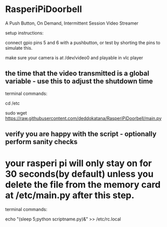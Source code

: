 # RasperiPiDoorbell
A Push Button, On Demand, Intermittent Session Video Streamer

setup instructions:

connect gpio pins 5 and 6 with a pushbutton, or test by shorting the pins to simulate this.

make sure your camera is at /dev/video0 and playable in vlc player




## the time that the video transmitted is a global variable - use this to adjust the shutdown time

terminal commands:

cd /etc

sudo wget https://raw.githubusercontent.com/deddokatana/RasperiPiDoorbell/main.py

## verify you are happy with the script - optionally perform sanity checks

# your rasperi pi will only stay on for 30 seconds(by default) unless you delete the file from the memory card at /etc/main.py after this step.

terminal commands:

echo "(sleep 5;python scriptname.py)&" >> /etc/rc.local
